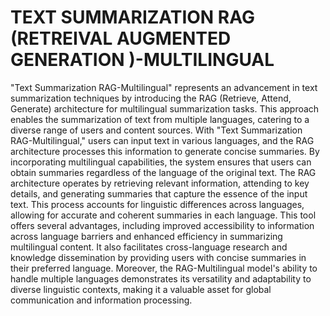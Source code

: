 # TEXT SUMMARIZATION RAG (RETREIVAL AUGMENTED GENERATION )-MULTILINGUAL 
"Text Summarization RAG-Multilingual" represents an advancement in text summarization techniques by introducing the RAG (Retrieve, Attend, Generate) architecture for multilingual summarization tasks.
This approach enables the summarization of text from multiple languages, catering to a diverse range of users and content sources.
With "Text Summarization RAG-Multilingual," users can input text in various languages, and the RAG architecture processes this information to generate concise summaries.
By incorporating multilingual capabilities, the system ensures that users can obtain summaries regardless of the language of the original text.
The RAG architecture operates by retrieving relevant information, attending to key details, and generating summaries that capture the essence of the input text.
This process accounts for linguistic differences across languages, allowing for accurate and coherent summaries in each language.
This tool offers several advantages, including improved accessibility to information across language barriers and enhanced efficiency in summarizing multilingual content.
It also facilitates cross-language research and knowledge dissemination by providing users with concise summaries in their preferred language.
Moreover, the RAG-Multilingual model's ability to handle multiple languages demonstrates its versatility and adaptability to diverse linguistic contexts, making it a valuable asset for global communication and information processing.
